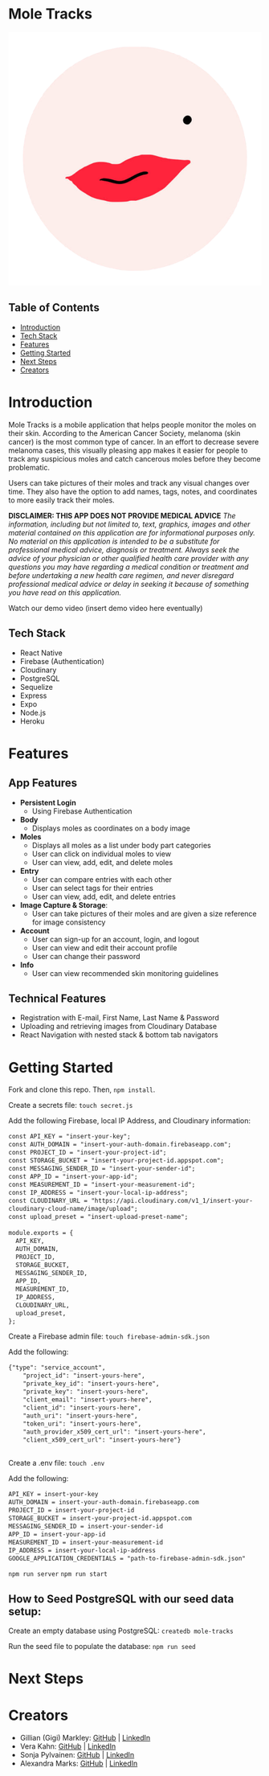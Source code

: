 # Mole Tracks

![Mole](/assets/images/face-with-mole.png)


## Table of Contents

- [Introduction](#introduction)
- [Tech Stack](#tech-stack)
- [Features](#features)
- [Getting Started](#getting-started)
- [Next Steps](#next-steps)
- [Creators](#creators)


# Introduction

Mole Tracks is a mobile application that helps people monitor the moles on their skin. According to the American Cancer Society, melanoma (skin cancer) is the most common type of cancer. In an effort to decrease severe melanoma cases, this visually pleasing app makes it easier for people to track any suspicious moles and catch cancerous moles before they become problematic. 

Users can take pictures of their moles and track any visual changes over time. They also have the option to add names, tags, notes, and coordinates to more easily track their moles.

**DISCLAIMER: THIS APP DOES NOT PROVIDE MEDICAL ADVICE**
*The information, including but not limited to, text, graphics, images and other material contained on this application are for informational purposes only. No material on this application is intended to be a substitute for professional medical advice, diagnosis or treatment. Always seek the advice of your physician or other qualified health care provider with any questions you may have regarding a medical condition or treatment and before undertaking a new health care regimen, and never disregard professional medical advice or delay in seeking it because of something you have read on this application.*

Watch our demo video (insert demo video here eventually)

## Tech Stack
* React Native
* Firebase (Authentication)
* Cloudinary
* PostgreSQL
* Sequelize
* Express
* Expo
* Node.js
* Heroku


# Features
## App Features
- **Persistent Login**
    - Using Firebase Authentication
- **Body**
    - Displays moles as coordinates on a body image
- **Moles**
    - Displays all moles as a list under body part categories
    - User can click on individual moles to view
    - User can view, add, edit, and delete moles
- **Entry**
    - User can compare entries with each other
    - User can select tags for their entries
    - User can view, add, edit, and delete entries
- **Image Capture & Storage**: 
    - User can take pictures of their moles and are given a size reference for image consistency
- **Account**
    - User can sign-up for an account, login, and logout
    - User can view and edit their account profile
    - User can change their password
- **Info**
    - User can view recommended skin monitoring guidelines


## Technical Features
- Registration with E-mail, First Name, Last Name & Password
- Uploading and retrieving images from Cloudinary Database
- React Navigation with nested stack & bottom tab navigators



# Getting Started

Fork and clone this repo. Then, `npm install`.

Create a secrets file:
`touch secret.js`

Add the following Firebase, local IP Address, and Cloudinary information: 

```
const API_KEY = "insert-your-key";
const AUTH_DOMAIN = "insert-your-auth-domain.firebaseapp.com";
const PROJECT_ID = "insert-your-project-id";
const STORAGE_BUCKET = "insert-your-project-id.appspot.com";
const MESSAGING_SENDER_ID = "insert-your-sender-id";
const APP_ID = "insert-your-app-id";
const MEASUREMENT_ID = "insert-your-measurement-id";
const IP_ADDRESS = "insert-your-local-ip-address";
const CLOUDINARY_URL = "https://api.cloudinary.com/v1_1/insert-your-cloudinary-cloud-name/image/upload";
const upload_preset = "insert-upload-preset-name";

module.exports = {
  API_KEY,
  AUTH_DOMAIN,
  PROJECT_ID,
  STORAGE_BUCKET,
  MESSAGING_SENDER_ID,
  APP_ID,
  MEASUREMENT_ID,
  IP_ADDRESS,
  CLOUDINARY_URL,
  upload_preset,
};
```

Create a Firebase admin file:
`touch firebase-admin-sdk.json`

Add the following:

```
{"type": "service_account",
    "project_id": "insert-yours-here",
    "private_key_id": "insert-yours-here",
    "private_key": "insert-yours-here",
    "client_email": "insert-yours-here",
    "client_id": "insert-yours-here",
    "auth_uri": "insert-yours-here",
    "token_uri": "insert-yours-here",
    "auth_provider_x509_cert_url": "insert-yours-here",
    "client_x509_cert_url": "insert-yours-here"}
    
```

Create a .env file:
`touch .env`


Add the following:

```
API_KEY = insert-your-key
AUTH_DOMAIN = insert-your-auth-domain.firebaseapp.com
PROJECT_ID = insert-your-project-id
STORAGE_BUCKET = insert-your-project-id.appspot.com
MESSAGING_SENDER_ID = insert-your-sender-id
APP_ID = insert-your-app-id
MEASUREMENT_ID = insert-your-measurement-id
IP_ADDRESS = insert-your-local-ip-address
GOOGLE_APPLICATION_CREDENTIALS = "path-to-firebase-admin-sdk.json"
```

`npm run server`
`npm run start`


## How to Seed PostgreSQL with our seed data setup:
Create an empty database using PostgreSQL:
`createdb mole-tracks`

Run the seed file to populate the database:
`npm run seed`


# Next Steps


# Creators
* Gillian (Gigi) Markley: [GitHub](https://github.com/gigimarkley) | [LinkedIn](https://www.linkedin.com/in/gillian-markley/)
* Vera Kahn: [GitHub](https://github.com/charmingduchess) | [LinkedIn](https://www.linkedin.com/vera-kahn)
* Sonja Pylvainen: [GitHub](https://github.com/maijaleena) | [LinkedIn]()
* Alexandra Marks: [GitHub](https://github.com/amarks93) | [LinkedIn]()





